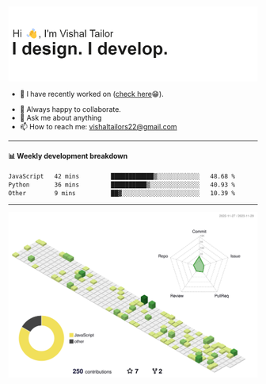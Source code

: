 ![Hi, I'm Vishal Tailor. I design. I develop.](https://github.com/vishaltailors/vishaltailors/blob/main/header.png?raw=true)

- 🔭 I have recently worked on ([check here](https://vishaltailor.com)😁).
<!-- - 🎦 Currently watching: JavaScript: The Hard Parts By Will Sentance. -->
- 👯 Always happy to collaborate.
- 💬 Ask me about anything
- 📫 How to reach me: <a href="mailto:vishaltailors22@gmail.com">vishaltailors22@gmail.com</a>

<hr /> 
<h4>📊 Weekly development breakdown</h4>
<!--START_SECTION:waka-->

```txt
JavaScript   42 mins         ████████████▒░░░░░░░░░░░░   48.68 %
Python       36 mins         ██████████▒░░░░░░░░░░░░░░   40.93 %
Other        9 mins          ██▓░░░░░░░░░░░░░░░░░░░░░░   10.39 %
```

<!--END_SECTION:waka-->
<hr /> 

![](./profile-3d-contrib/profile-green-animate.svg)
